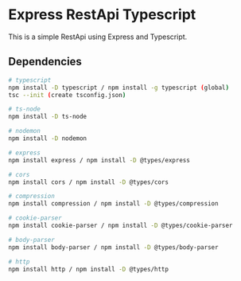 # Express RestApi Typescript

This is a simple RestApi using Express and Typescript.

## Dependencies

```bash
# typescript
npm install -D typescript / npm install -g typescript (global)
tsc --init (create tsconfig.json)

# ts-node
npm install -D ts-node

# nodemon
npm install -D nodemon

# express
npm install express / npm install -D @types/express

# cors
npm install cors / npm install -D @types/cors

# compression
npm install compression / npm install -D @types/compression

# cookie-parser
npm install cookie-parser / npm install -D @types/cookie-parser

# body-parser
npm install body-parser / npm install -D @types/body-parser

# http
npm install http / npm install -D @types/http 
```
